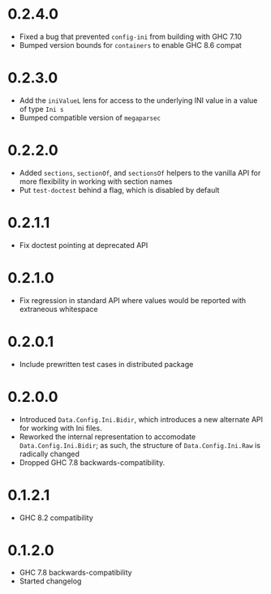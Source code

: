 0.2.4.0
=======

- Fixed a bug that prevented `config-ini` from building with GHC 7.10
- Bumped version bounds for `containers` to enable GHC 8.6 compat

0.2.3.0
=======

- Add the `iniValueL` lens for access to the underlying INI value in a
  value of type `Ini s`
- Bumped compatible version of `megaparsec`

0.2.2.0
=======

- Added `sections`, `sectionOf`, and `sectionsOf` helpers to the
  vanilla API for more flexibility in working with section names
- Put `test-doctest` behind a flag, which is disabled by default

0.2.1.1
=======

- Fix doctest pointing at deprecated API

0.2.1.0
=======

- Fix regression in standard API where values would be reported with
  extraneous whitespace

0.2.0.1
=======

- Include prewritten test cases in distributed package

0.2.0.0
=======

- Introduced `Data.Config.Ini.Bidir`, which introduces a new alternate
  API for working with Ini files.
- Reworked the internal representation to accomodate
  `Data.Config.Ini.Bidir`; as such, the structure of
  `Data.Config.Ini.Raw` is radically changed
- Dropped GHC 7.8 backwards-compatibility.

0.1.2.1
=======

- GHC 8.2 compatibility

0.1.2.0
=======

- GHC 7.8 backwards-compatibility
- Started changelog
